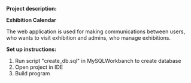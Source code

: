 **Project description:**

**Exhibition Calendar**

The web application is used for making communications between users, who wants to visit exhibition and admins, who manage exhibitions.

**Set up instructions:**

1. Run script "create_db.sql" in MySQLWorkbanch to create database
2. Open project in IDE 
3. Build program
